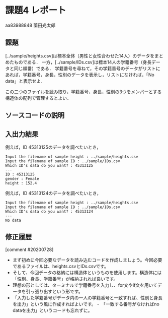 # 課題4 レポート

aa83988848 薗田光太郎

## 課題

[../sample/heights.csv]は標本全体（男性と女性合わせた14人）のデータをまとめたものである．
一方，[../sample/IDs.csv]は標本14人の学籍番号（身長データと同じ順番）である．
学籍番号を尋ねて，その学籍番号のデータがリストにあれば，学籍番号，身長，性別のデータを表示し，リストになければ，「No data」と表示せよ．

この二つのファイルを読み取り，学籍番号，身長，性別の3つをメンバーとする構造体の配列で管理するとよい．

## ソースコードの説明


## 入出力結果

例えば，ID 45313125のデータを調べたいとき，

```
Input the filename of sample height : ../sample/heights.csv
Input the filename of sample ID : ../sample/IDs.csv
Which ID's data do you want? : 45313125
---
ID : 45313125
gender : Female
height : 152.4
```

例えば，ID 45313124のデータを調べたいとき，

```
Input the filename of sample height : ../sample/heights.csv
Input the filename of sample ID : ../sample/IDs.csv
Which ID's data do you want? : 45313124
---
No data
```

## 修正履歴
[comment #20200728]
- まず初めに今回必要なデータを読み込むコードを作成しましょう。今回必要であるファイルは、heights.csvとIDs.csvです。
- そして、今回データの格納には構造体というものを使用します。構造体には「性別、身長、学籍番号」が格納されれば良いです。
- 理想の形としては、ターミナルで学籍番号を入力し、for文やif文を用いてデータを引っ張り出すという形です。
- 「入力した学籍番号がデータ内の一人の学籍番号と一致すれば、性別と身長を出力」という風に作成すればよいです。
-　「一致する番号がなければno dataを出力」というコードも忘れずに。
